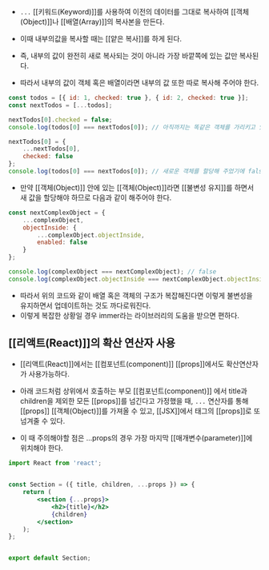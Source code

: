 - `...` [[키워드(Keyword)]]를 사용하여 이전의 데이터를 그대로 복사하여 [[객체(Object)]]나 [[배열(Array)]]의 복사본을 만든다.

- 이때 내부의값을 복사할 때는 [[얕은 복사]]를 하게 된다.
- 즉, 내부의 값이 완전히 새로 복사되는 것이 아니라 가장 바깥쪽에 있는 값만 복사된다.
- 따라서 내부의 값이 객체 혹은 배열이라면 내부의 값 또한 따로 복사해 주어야 한다.

```jsx
const todos = [{ id: 1, checked: true }, { id: 2, checked: true }];
const nextTodos = [...todos];

nextTodos[0].checked = false;
console.log(todos[0] === nextTodos[0]); // 아직까지는 똑같은 객체를 가리키고 있기 때문에 ture

nextTodos[0] = {
	...nextTodos[0],
	checked: false
};
console.log(todos[0] === nextTodos[0]); // 새로운 객체를 할당해 주었기에 false
```

- 만약 [[객체(Object)]] 안에 있는 [[객체(Object)]]라면 [[불변성 유지]]를 하면서 새 값을 할당해야 하므로 다음과 같이 해주어야 한다.

```jsx
const nextComplexObject = {
	...complexObject,
	objectInside: {
		...complexObject.objectInside,
		enabled: false
	}
};

console.log(complexObject === nextComplexObject); // false
console.log(complexObject.objectInside === nextComplexObject.objectInside) // false
```

- 따라서 위의 코드와 같이 배열 혹은 객체의 구조가 복잡해진다면 이렇게 불변성을 유지하면서 업데이트하는 것도 까다로워진다.
- 이렇게 복잡한 상황일 경우 immer라는 라이브러리의 도움을 받으면 편하다.


## [[리액트(React)]]의 확산 연산자 사용

- [[리액트(React)]]에서는 [[컴포넌트(component)]] [[props]]에서도 확산연산자가 사용가능하다.

- 아래 코드처럼 상위에서 호출하는 부모 [[컴포넌트(component)]]
에서 title과 children을 제외한 모든 [[props]]를 넘긴다고 가정했을 때, `...` 연산자를 통해 [[props]] [[객체(Object)]]를 가져올 수 있고, [[JSX]]에서 태그의 [[props]]로 또 넘겨줄 수 있다.

- 이 때 주의해야할 점은 ...props의 경우 가장 마지막 [[매개변수(parameter)]]에 위치해야 한다.

```jsx
import React from 'react';

  
const Section = ({ title, children, ...props }) => {
	return (
		<section {...props}>
			<h2>{title}</h2>
			{children}
		</section>
	);
};


export default Section;
```